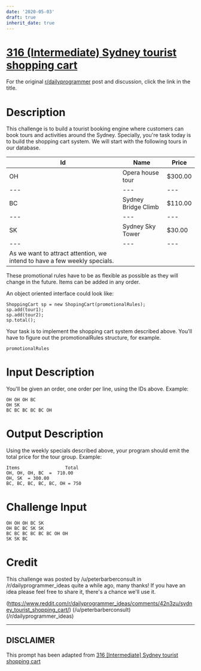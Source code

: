 ```yaml
---
date: '2020-05-03'
draft: true
inherit_date: true
---
```


# [316 (Intermediate) Sydney tourist shopping cart](https://www.reddit.com/r/dailyprogrammer/comments/6d29om/20170524_challenge_316_intermediate_sydney/)

For the original [r/dailyprogrammer](https://www.reddit.com/r/dailyprogrammer/) post and discussion, click the link in the title.

# Description
This challenge is to build a tourist booking engine where customers can book tours and activities around the Sydney.
Specially, you're task today is to build the shopping cart system. We will start with the following tours in our database.


|Id|Name|Price|
| --- | --- | --- |
|OH|Opera house tour|$300.00|
| --- | --- | --- |
|BC|Sydney Bridge Climb|$110.00|
| --- | --- | --- |
|SK|Sydney Sky Tower|$30.00|
| --- | --- | --- |
|As we want to attract attention, we intend to have a few weekly specials.

These promotional rules have to be as flexible as possible as they will change in the future. Items can be added in any order.

An object oriented interface could look like:


```
ShoppingCart sp = new ShopingCart(promotionalRules); 
sp.add(tour1);
sp.add(tour2);
sp.total();
```
Your task is to implement the shopping cart system described above. You'll have to figure out the promotionalRules structure, for example. 


```
promotionalRules
```
# Input Description
You'll be given an order, one order per line, using the IDs above. Example:


```
OH OH OH BC
OH SK
BC BC BC BC BC OH
```
# Output Description
Using the weekly specials described above, your program should emit the total price for the tour group. Example:


```
Items                 Total
OH, OH, OH, BC  =  710.00
OH, SK  = 300.00
BC, BC, BC, BC, BC, OH = 750
```
# Challenge Input

```
OH OH OH BC SK
OH BC BC SK SK
BC BC BC BC BC BC OH OH
SK SK BC
```
# Credit
This challenge was posted by /u/peterbarberconsult in /r/dailyprogrammer_ideas quite a while ago, many thanks! If you have an idea please feel free to share it, there's a chance we'll use it. 

(https://www.reddit.com/r/dailyprogrammer_ideas/comments/42n3zu/sydney_tourist_shopping_cart/)
(/u/peterbarberconsult)
(/r/dailyprogrammer_ideas)

----
## **DISCLAIMER**
This prompt has been adapted from [316 [Intermediate] Sydney tourist shopping cart](https://www.reddit.com/r/dailyprogrammer/comments/6d29om/20170524_challenge_316_intermediate_sydney/
)
